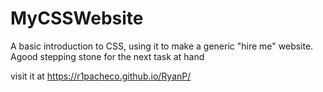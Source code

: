 # MyCSSWebsite

A basic introduction to CSS, using it to make a generic "hire me" website.
 Agood stepping stone for the next task at hand

visit it at https://r1pacheco.github.io/RyanP/
